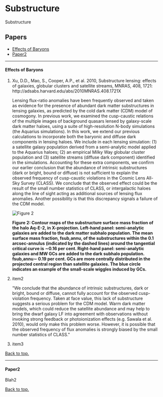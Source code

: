 # <a name="top"></a>Substructure
Substructure

## Papers

* [Effects of Baryons](#baryons)
* [Paper2](#paper2)

----------------------------------------------------------------------
#### <a name="baryons"></a>Effects of Baryons

<ol>
<li> Xu, D.D., Mao, S., Cooper, A.P., et al. 2010, Substructure lensing: effects of galaxies, globular clusters and satellite streams, MNRAS, 408, 1721:  http://adsabs.harvard.edu/abs/2010MNRAS.408.1721X

Lensing flux-ratio anomalies have been frequently observed and taken
as evidence for the presence of abundant dark matter substructures in
lensing galaxies, as predicted by the cold dark matter (CDM) model of
cosmogony. In previous work, we examined the cusp-caustic relations of
the multiple images of background quasars lensed by galaxy-scale dark
matter haloes, using a suite of high-resolution N-body simulations
(the Aquarius simulations). In this work, we extend our previous
calculations to incorporate both the baryonic and diffuse dark
components in lensing haloes. We include in each lensing simulation:
(1) a satellite galaxy population derived from a semi-analytic model
applied to the Aquarius haloes; (2) an empirical Milky Way globular
cluster population and (3) satellite streams (diffuse dark component)
identified in the simulations. Accounting for these extra components,
we confirm our earlier conclusion that the abundance of intrinsic
substructures (dark or bright, bound or diffuse) is not sufficient to
explain the observed frequency of cusp-caustic violations in the
Cosmic Lens All-Sky Survey (CLASS). We conclude that the observed
effect could be the result of the small number statistics of CLASS, or
intergalactic haloes along the line of sight acting as additional
sources of lensing flux anomalies. Another possibility is that this
discrepancy signals a failure of the CDM model.

![Figure 2](https://oup.silverchair-cdn.com/oup/backfile/Content_public/Journal/mnras/408/3/10.1111/j.1365-2966.2010.17235.x/3/mnras0408-1721-f2.jpeg?Expires=1491345898&Signature=P8p0C~RdgvLG~-OvNqhBmgR660LTd63GD-RcJaOQltxexapIQTj9siq30GJQ03ysFQ9UJFaUFcyihUcU53kTI6JgsupnIIB6dvOvV0bqebFGfxV2cYhyiaK2sTvJ-pZqpxBc5cYrbKkG5Mz92nUqhduJboH1aqQZgNAWMl8vDus9IBbRenK7CjySP~XPFmcegsFjGp25TWOUOtGrWBjzJQWpT89lFhGv2vI~5pAnQ~Uij9HSpSSRadyO4ZIXE6URHz0v1QivsR4VlzwWzUDhLwwOOgDxqsBCkoru0yLzFCYrkSCQk6TWYZqetrpvX7t0xWLm~PW3N~BOHDShoHwrvA__&Key-Pair-Id=APKAIUCZBIA4LVPAVW3Q)

**Figure 2:  Contour maps of the substructure surface mass fraction of the halo Aq-E-2, in X-projection. Left-hand panel: semi-analytic galaxies are added to the dark matter subhalo population. The mean surface mass fraction, fsub,annu, of the substructures within the 0.1 arcsec-annulus (indicated by the dashed lines) around the tangential critical curve is ∼0.16 per cent. Right-hand panel: semi-analytic galaxies and MW GCs are added to the dark subhalo population. fsub,annu∼ 0.19 per cent. GCs are more centrally distributed in the projected central region than satellite galaxies. The blue circle indicates an example of the small-scale wiggles induced by GCs.**
<li> item2


"We conclude that the abundance of intrinsic substructures, dark or bright, bound or diffuse, cannot fully account for the observed cusp-violation frequency. Taken at face value, this lack of substructure suggests a serious problem for the CDM model. Warm dark matter models, which could reduce the satellite abundance and may help to bring the dwarf galaxy LF into agreement with observations without invoking strong feedback or photoionization effects (e.g. Sawala et al. 2010), would only make this problem worse. However, it is possible that the observed frequency of flux anomalies is strongly biased by the small number statistics of CLASS."
<li> item3

</ol>

[Back to top.](#top)

----------------------------------------------------------------------
#### <a name="paper2"></a>Paper2

Blah2

[Back to top.](#top)
